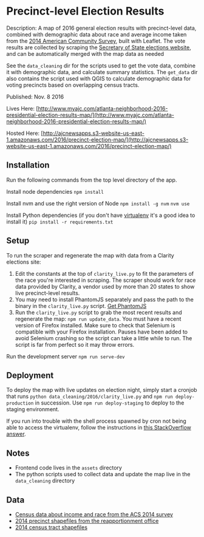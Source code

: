 Precinct-level Election Results
===============================
Description: A map of 2016 general election results with precinct-level data, combined with demographic data about race and average income taken from the [2014 American Community Survey](http://factfinder.census.gov/faces/nav/jsf/pages/index.xhtml), built with Leaflet. The vote results are collected by scraping the [Secretary of State elections website](http://results.enr.clarityelections.com/GA/62848/174629/en/md_data.html?cid=30310&), and can be automatically merged with the map data as needed

See the `data_cleaning` dir for the scripts used to get the vote data, combine it with demographic data, and calculate summary statistics. The `get_data` dir also contains the script used with QGIS to calculate demographic data for voting precincts based on overlapping census tracts.

Published: Nov. 8 2016

Lives Here: [http://www.myajc.com/atlanta-neighborhood-2016-presidential-election-results-map/](http://www.myajc.com/atlanta-neighborhood-2016-presidential-election-results-map/)

Hosted Here: [http://ajcnewsapps.s3-website-us-east-1.amazonaws.com/2016/precinct-election-map/](http://ajcnewsapps.s3-website-us-east-1.amazonaws.com/2016/precinct-election-map/)

Installation
---
Run the following commands from the top level directory of the app.

Install node dependencies
`npm install`

Install nvm and use the right version of Node
`npm install -g nvm`
`nvm use`

Install Python dependencies (if you don't have [virtualenv](https://virtualenv.pypa.io/en/stable/) it's a good idea to install it)
`pip install -r requirements.txt`

Setup
---
To run the scraper and regenerate the map with data from a Clarity elections site:

1. Edit the constants at the top of `clarity_live.py` to fit the parameters of the race you're interested in scraping. The scraper should work for race data provided by Clarity, a vendor used by more than 20 states to show live precinct-level results.
2. You may need to install PhantomJS separately and pass the path to the binary in the `clarity_live.py` script. [Get PhantomJS](phantomjs.org)
3. Run the `clarity_live.py` script to grab the most recent results and regenerate the map: `npm run update_data`. You must have a recent version of Firefox installed. Make sure to check that Selenium is compatible with your Firefox installation. Pauses have been added to avoid Selenium crashing so the script can take a little while to run. The script is far from perfect so it may throw errors.

Run the development server
`npm run serve-dev`

Deployment
---
To deploy the map with live updates on election night, simply start a cronjob that runs `python data_cleaning/2016/clarity_live.py` and `npm run deploy-production` in succession. Use `npm run deploy-staging` to deploy to the staging environment.

If you run into trouble with the shell process spawned by cron not being able to access the virtualenv, follow the instructions in [this StackOverflow answer](http://stackoverflow.com/a/2924295/4599578).

Notes
---
* Frontend code lives in the `assets` directory
* The python scripts used to collect data and update the map live in the `data_cleaning` directory

Data
---
* [Census data about income and race from the ACS 2014 survey](http://factfinder.census.gov/faces/nav/jsf/pages/index.xhtml)
* [2014 precinct shapefiles from the reapportionment office](http://www.legis.ga.gov/Joint/reapportionment/en-US/default.aspx)
* [2014 census tract shapefiles](ftp://ftp2.census.gov/geo/tiger/TIGER2014/TRACT/)
